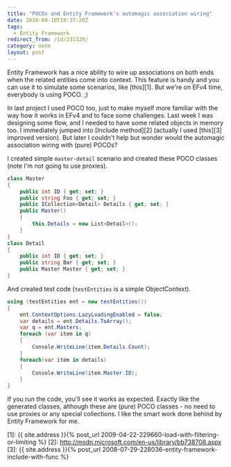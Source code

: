 ```yaml
---
title: "POCOs and Entity Framework's automagic association wiring"
date: 2010-04-10T19:37:20Z
tags:
  - Entity Framework
redirect_from: /id/231320/
category: none
layout: post
---
```

Entity Framework has a nice ability to wire up associations on both ends when the related entities come into context. This feature is handy and you can use it to simulate some scenarios, like [this][1]. But we're on EFv4 time, everybody is using POCO. ;)

In last project I used POCO too, just to make myself more familiar with the way how it works in EFv4 and to face some challenges. Last week I was designing some flow, and I needed to have some related objects in memory too. I immediately jumped into [Include method][2] (actually I used [this][3] improved version). But later I couldn't help but wonder would the automagic association wiring with (pure) POCOs?

I created simple `master-detail` scenario and created these POCO classes (note I'm not going to use proxies).

```csharp
class Master
{
	public int ID { get; set; }
	public string Foo { get; set; }
	public ICollection<Detail> Details { get; set; }
	public Master()
	{
		this.Details = new List<Detail>();
	}
}
class Detail
{
	public int ID { get; set; }
	public string Bar { get; set; }
	public Master Master { get; set; }
}
```

And created test code (`testEntities` is a simple ObjectContext).

```csharp
using (testEntities ent = new testEntities())
{
	ent.ContextOptions.LazyLoadingEnabled = false;
	var details = ent.Details.ToArray();
	var q = ent.Masters;
	foreach (var item in q)
	{
		Console.WriteLine(item.Details.Count);
	}
	foreach(var item in details)
	{
		Console.WriteLine(item.Master.ID);
	}
}
```

If you run the code, you'll see it works as expected. Exactly like the generated classes, although these are (pure) POCO classes - no need to use proxies or any special collections. I like the smart work done behind by Entity Framework for me.

[1]: {{ site.address }}{% post_url 2009-04-22-229660-load-with-filtering-or-limiting %}
[2]: http://msdn.microsoft.com/en-us/library/bb738708.aspx
[3]: {{ site.address }}{% post_url 2008-07-29-228036-entity-framework-include-with-func %}
